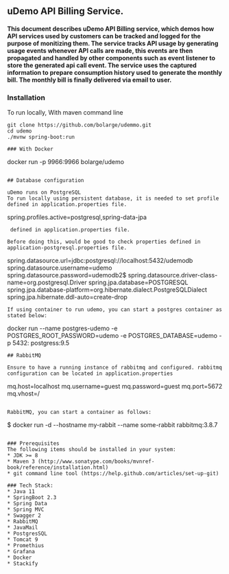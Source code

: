 ## uDemo API Billing Service.

#### This document describes uDemo API Billing service, which demos how API services used by customers can be tracked and logged for the purpose of monitizing them. The service tracks API usage by generating usage events whenever API calls are made, this events are then propagated and handled by other components such as event listener to store the generated api call event. The service uses the captured information to prepare consumption history used to generate the monthly bill. The monthly bill is finally delivered via email to user. 

### Installation

To run locally, With maven command line
```
git clone https://github.com/bolarge/udemmo.git
cd udemo
./mvnw spring-boot:run

### With Docker
```
docker run -p 9966:9966 bolarge/udemo
```

## Database configuration

uDemo runs on PostgreSQL 
To run locally using persistent database, it is needed to set profile defined in application.properties file.

```
spring.profiles.active=postgresql,spring-data-jpa
```
 defined in application.properties file.

Before doing this, would be good to check properties defined in application-postgresql.properties file.

```
spring.datasource.url=jdbc:postgresql://localhost:5432/udemodb
spring.datasource.username=udemo
spring.datasource.password=udemodb2$
spring.datasource.driver-class-name=org.postgresql.Driver
spring.jpa.database=POSTGRESQL
spring.jpa.database-platform=org.hibernate.dialect.PostgreSQLDialect
spring.jpa.hibernate.ddl-auto=create-drop
```      
If using container to run udemo, you can start a postgres container as stated below:

```
docker run --name postgres-udemo -e POSTGRES_ROOT_PASSWORD=udemo -e POSTGRES_DATABASE=udemo -p 5432: postgress:9.5
```
## RabbitMQ

Ensure to have a running instance of rabbitmq and configured. rabbitmq configuration can be located in application.properties 

```
mq.host=localhost
mq.username=guest
mq.password=guest
mq.port=5672
mq.vhost=/
```

RabbitMQ, you can start a container as follows:

```
$ docker run -d --hostname my-rabbit --name some-rabbit rabbitmq:3.8.7
```

### Prerequisites
The following items should be installed in your system:
* JDK >= 8
* Maven 3 (http://www.sonatype.com/books/mvnref-book/reference/installation.html)
* git command line tool (https://help.github.com/articles/set-up-git)

### Tech Stack: 
* Java 11 
* SpringBoot 2.3 
* Spring Data 
* Spring MVC 
* Swagger 2 
* RabbitMQ 
* JavaMail
* PostgresSQL 
* Tomcat 9
* Promethius
* Grafana
* Docker
* Stackify
